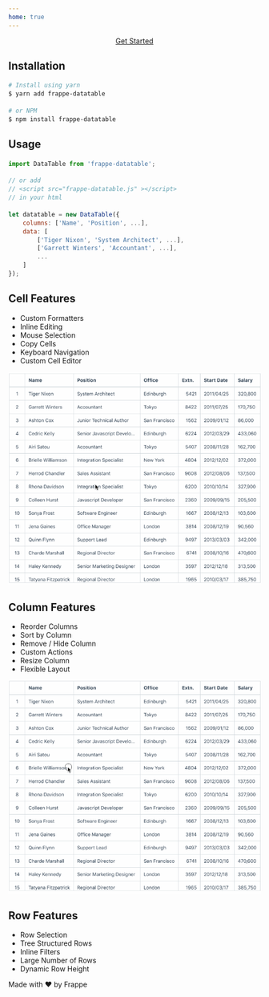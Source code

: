 ```yaml
---
home: true
---
```


<div align="center">
    <a href="getting-started.html" class="button">Get Started</a>
</div>

<datatable-basic />

## Installation

```bash
# Install using yarn
$ yarn add frappe-datatable

# or NPM
$ npm install frappe-datatable
```

## Usage

```javascript
import DataTable from 'frappe-datatable';

// or add
// <script src="frappe-datatable.js" ></script>
// in your html

let datatable = new DataTable({
    columns: ['Name', 'Position', ...],
    data: [
        ['Tiger Nixon', 'System Architect', ...],
        ['Garrett Winters', 'Accountant', ...],
        ...
    ]
});
```

## Cell Features

* Custom Formatters
* Inline Editing
* Mouse Selection
* Copy Cells
* Keyboard Navigation
* Custom Cell Editor

<img src="./assets/datatable-cell-demo.gif" />

## Column Features

* Reorder Columns
* Sort by Column
* Remove / Hide Column
* Custom Actions
* Resize Column
* Flexible Layout

<img src="./assets/datatable-column-demo.gif" />

## Row Features

* Row Selection
* Tree Structured Rows
* Inline Filters
* Large Number of Rows
* Dynamic Row Height


<div class="footer">
Made with ❤️ by Frappe
</div>

<style>
    .theme-container.no-sidebar .home {
        max-width: 740px;
    }
    .datatable {
        font-size: 14px;
    }
    tr:nth-child(2n) {
        background-color: transparent;
    }
    .content.custom > div {
        /* height: 2000px; */
    }
    .home .hero .description {
        max-width: 30rem;
        font-size: 2rem;
        /* margin-bottom: 4rem; */
    }

    .button {
        margin-bottom: 2rem;
    }
</style>